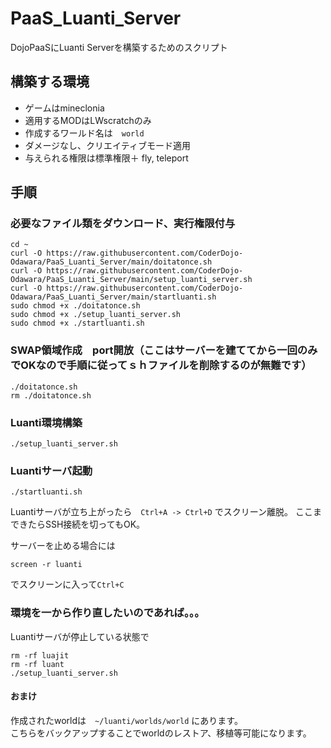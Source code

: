 # PaaS_Luanti_Server
DojoPaaSにLuanti Serverを構築するためのスクリプト

## 構築する環境
- ゲームはmineclonia
- 適用するMODはLWscratchのみ
- 作成するワールド名は　`world`
- ダメージなし、クリエイティブモード適用
- 与えられる権限は標準権限＋ fly, teleport
  

## 手順

### 必要なファイル類をダウンロード、実行権限付与
```shell
cd ~
curl -O https://raw.githubusercontent.com/CoderDojo-Odawara/PaaS_Luanti_Server/main/doitatonce.sh
curl -O https://raw.githubusercontent.com/CoderDojo-Odawara/PaaS_Luanti_Server/main/setup_luanti_server.sh
curl -O https://raw.githubusercontent.com/CoderDojo-Odawara/PaaS_Luanti_Server/main/startluanti.sh
sudo chmod +x ./doitatonce.sh
sudo chmod +x ./setup_luanti_server.sh
sudo chmod +x ./startluanti.sh
```
### SWAP領域作成　port開放（ここはサーバーを建ててから一回のみでOKなので手順に従ってｓｈファイルを削除するのが無難です）
```shell
./doitatonce.sh
rm ./doitatonce.sh
```
### Luanti環境構築
```shell
./setup_luanti_server.sh
```

### Luantiサーバ起動
```shell
./startluanti.sh
```

Luantiサーバが立ち上がったら　`Ctrl+A -> Ctrl+D` でスクリーン離脱。
ここまできたらSSH接続を切ってもOK。

サーバーを止める場合には
```shell
screen -r luanti
```
でスクリーンに入って`Ctrl+C`


### 環境を一から作り直したいのであれば。。。
Luantiサーバが停止している状態で
```shell
rm -rf luajit
rm -rf luant
./setup_luanti_server.sh
```

#### おまけ
作成されたworldは　`~/luanti/worlds/world` にあります。  
こちらをバックアップすることでworldのレストア、移植等可能になります。
